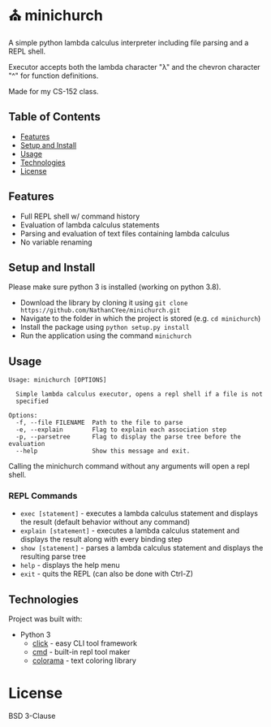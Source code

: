 # ⛪ minichurch

A simple python lambda calculus interpreter including file parsing and a REPL shell.

Executor accepts both the lambda character "λ" and the chevron character "^" for function definitions.

Made for my CS-152 class.

## Table of Contents

- [Features](https://github.com/NathanCYee/minichurch#Features)
- [Setup and Install](https://github.com/NathanCYee/minichurch#Setup-and-Install)
- [Usage](https://github.com/NathanCYee/minichurch#Usage)
- [Technologies](https://github.com/NathanCYee/minichurch#Technologies)
- [License](https://github.com/NathanCYee/minichurch#License)

## Features
- Full REPL shell w/ command history
- Evaluation of lambda calculus statements
- Parsing and evaluation of text files containing lambda calculus
- No variable renaming

## Setup and Install

Please make sure python 3 is installed (working on python 3.8).

- Download the library by cloning it using `git clone https://github.com/NathanCYee/minichurch.git`
- Navigate to the folder in which the project is stored (e.g. `cd minichurch`)
- Install the package using `python setup.py install`
- Run the application using the command `minichurch`

## Usage

```
Usage: minichurch [OPTIONS]

  Simple lambda calculus executor, opens a repl shell if a file is not
  specified

Options:
  -f, --file FILENAME  Path to the file to parse
  -e, --explain        Flag to explain each association step
  -p, --parsetree      Flag to display the parse tree before the evaluation
  --help               Show this message and exit.
```

Calling the minichurch command without any arguments will open a repl shell.
### REPL Commands
- `exec [statement]` - executes a lambda calculus statement and displays the result (default behavior without any command)
- `explain [statement]` - executes a lambda calculus statement and displays the result along with every binding step
- `show [statement]` - parses a lambda calculus statement and displays the resulting parse tree
- `help` - displays the help menu
- `exit` - quits the REPL (can also be done with Ctrl-Z)

## Technologies

Project was built with:

- Python 3
    - [click](https://click.palletsprojects.com/en/8.1.x/) - easy CLI tool framework
    - [cmd](https://docs.python.org/3/library/cmd.html) - built-in repl tool maker
    - [colorama](https://pypi.org/project/colorama/) - text coloring library

# License
BSD 3-Clause